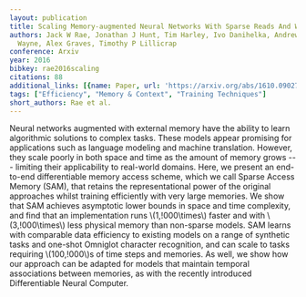 ```yaml
---
layout: publication
title: Scaling Memory-augmented Neural Networks With Sparse Reads And Writes
authors: Jack W Rae, Jonathan J Hunt, Tim Harley, Ivo Danihelka, Andrew Senior, Greg
  Wayne, Alex Graves, Timothy P Lillicrap
conference: Arxiv
year: 2016
bibkey: rae2016scaling
citations: 88
additional_links: [{name: Paper, url: 'https://arxiv.org/abs/1610.09027'}]
tags: ["Efficiency", "Memory & Context", "Training Techniques"]
short_authors: Rae et al.
---
```

Neural networks augmented with external memory have the ability to learn
algorithmic solutions to complex tasks. These models appear promising for
applications such as language modeling and machine translation. However, they
scale poorly in both space and time as the amount of memory grows --- limiting
their applicability to real-world domains. Here, we present an end-to-end
differentiable memory access scheme, which we call Sparse Access Memory (SAM),
that retains the representational power of the original approaches whilst
training efficiently with very large memories. We show that SAM achieves
asymptotic lower bounds in space and time complexity, and find that an
implementation runs \\(1,\!000\times\\) faster and with \\(3,\!000\times\\) less
physical memory than non-sparse models. SAM learns with comparable data
efficiency to existing models on a range of synthetic tasks and one-shot
Omniglot character recognition, and can scale to tasks requiring \\(100,\!000\\)s
of time steps and memories. As well, we show how our approach can be adapted
for models that maintain temporal associations between memories, as with the
recently introduced Differentiable Neural Computer.